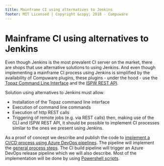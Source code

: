 ```yaml
---
title: Mainframe CI using alternatives to Jenkins
footer: MIT Licensed | Copyright &copy; 2018 - Compuware
---
```

# Mainframe CI using alternatives to Jenkins

Even though Jenkins is the most prevalent CI server on the market, there are shops that use alternative solutions to using Jenkins. And even though implementing a mainframe CI process using Jenkins is simplified by the availability of  Compuware plugins, these plugins - under the hood - use the [Topaz Command Line Interface](../apis/topaz_cli.md) and the [ISPW REST API](../apis/rest_api.md). 

Solution using alternatives to Jenkins must allow:
- Installation of the Topaz command line interface
- Execution of command line commands
- Execution of http REST calls
- Triggering of remote jobs (e.g. via REST calls) then, making use of the CLI and ISPW REST API, it should be possible to implement CI processes similar to the ones we present using Jenkins.

As a proof of concept we describe and publish the code to [implement a CI/CD process using Azure DevOps pipelines](../guidelines/azure_devops/azure_devops_pipeline.md). The pipeline will implement the [general process steps](../pipelines/basic_scenario.md#ci-pipeline-job). The CI build pipeline will trigger an Azure DevOps release pipeline which we will also describe. Most of the implementation will be done by using [Powershell scripts](../guidelines/azure_devops/powershell_scripts.md).
<!--stackedit_data:
eyJoaXN0b3J5IjpbLTQ0MzE4MDgzOSwtMzg1NTY1NjgzLDE0Nj
A3ODAzMDZdfQ==
-->